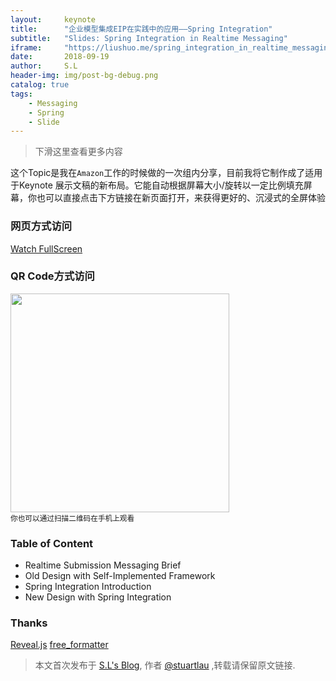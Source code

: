 ```yaml
---
layout:     keynote
title:      "企业模型集成EIP在实践中的应用——Spring Integration"
subtitle:   "Slides: Spring Integration in Realtime Messaging"
iframe:     "https://liushuo.me/spring_integration_in_realtime_messaging/"
date:       2018-09-19
author:     S.L
header-img: img/post-bg-debug.png
catalog: true
tags:
    - Messaging
    - Spring
    - Slide
---
```


> 下滑这里查看更多内容

这个Topic是我在`Amazon`工作的时候做的一次组内分享，目前我将它制作成了适用于Keynote
展示文稿的新布局。它能自动根据屏幕大小/旋转以一定比例填充屏幕，你也可以直接点击下方链接在新页面打开，来获得更好的、沉浸式的全屏体验

### 网页方式访问
[Watch FullScreen](https://liushuo.me/spring_integration_in_realtime_messaging/)

### QR Code方式访问
<div class="visible-md visible-lg">
<img src="https://stuartlau.github.io/img/in-post/SI_Realtime_messaging-QR.png" width="350"/>
<br>
<small class="img-hint">你也可以通过扫描二维码在手机上观看</small>
</div>

### Table of Content
* Realtime Submission Messaging Brief
* Old Design with Self-Implemented Framework
* Spring Integration Introduction
* New Design with Spring Integration

                                               
### Thanks

[Reveal.js](http://lab.hakim.se/reveal-js)
[free_formatter](https://www.freeformatter.com/xml-escape.html)

> 本文首次发布于 [S.L's Blog](https://liushuo.me), 作者 [@stuartlau](http://github.com/stuartlau) ,转载请保留原文链接.

